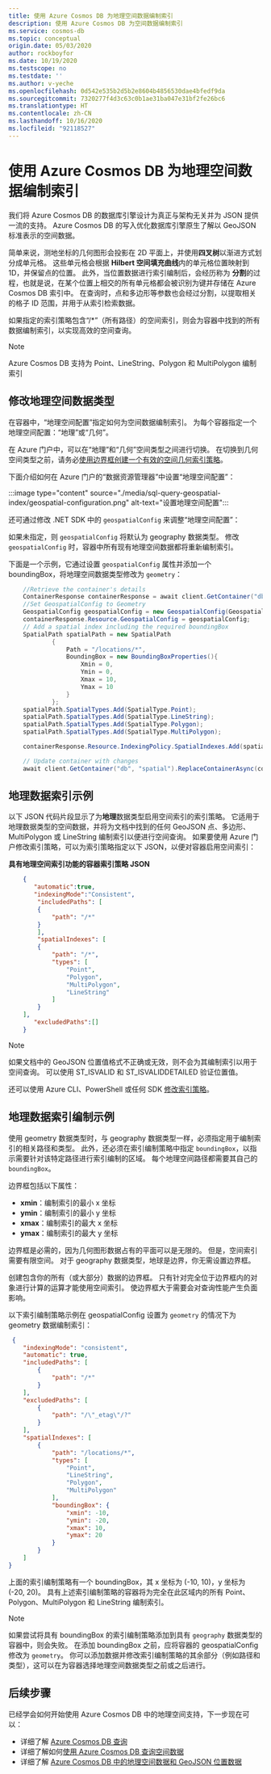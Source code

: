 ```yaml
---
title: 使用 Azure Cosmos DB 为地理空间数据编制索引
description: 使用 Azure Cosmos DB 为空间数据编制索引
ms.service: cosmos-db
ms.topic: conceptual
origin.date: 05/03/2020
author: rockboyfor
ms.date: 10/19/2020
ms.testscope: no
ms.testdate: ''
ms.author: v-yeche
ms.openlocfilehash: 0d542e535b2d5b2e8604b4856530dae4bfedf9da
ms.sourcegitcommit: 7320277f4d3c63c0b1ae31ba047e31bf2fe26bc6
ms.translationtype: HT
ms.contentlocale: zh-CN
ms.lasthandoff: 10/16/2020
ms.locfileid: "92118527"
---
```

<!--Verified successfully-->
<!--Partial content for the verified articles-->
# <a name="index-geospatial-data-with-azure-cosmos-db"></a>使用 Azure Cosmos DB 为地理空间数据编制索引

我们将 Azure Cosmos DB 的数据库引擎设计为真正与架构无关并为 JSON 提供一流的支持。 Azure Cosmos DB 的写入优化数据库引擎原生了解以 GeoJSON 标准表示的空间数据。

简单来说，测地坐标的几何图形会投影在 2D 平面上，并使用**四叉树**以渐进方式划分成单元格。 这些单元格会根据 **Hilbert 空间填充曲线**内的单元格位置映射到 1D，并保留点的位置。 此外，当位置数据进行索引编制后，会经历称为 **分割**的过程，也就是说，在某个位置上相交的所有单元格都会被识别为键并存储在 Azure Cosmos DB 索引中。 在查询时，点和多边形等参数也会经过分割，以提取相关的格子 ID 范围，并用于从索引检索数据。

如果指定的索引策略包含“/*”（所有路径）的空间索引，则会为容器中找到的所有数据编制索引，以实现高效的空间查询。

> [!NOTE]
> Azure Cosmos DB 支持为 Point、LineString、Polygon 和 MultiPolygon 编制索引
>
>

## <a name="modifying-geospatial-data-type"></a>修改地理空间数据类型

在容器中，“地理空间配置”指定如何为空间数据编制索引。 为每个容器指定一个地理空间配置：“地理”或“几何”。

在 Azure 门户中，可以在“地理”和“几何”空间类型之间进行切换。 在切换到几何空间类型之前，请务必[使用边界框创建一个有效的空间几何索引策略](#geometry-data-indexing-examples)。

下面介绍如何在 Azure 门户的“数据资源管理器”中设置“地理空间配置”：

:::image type="content" source="./media/sql-query-geospatial-index/geospatial-configuration.png" alt-text="设置地理空间配置":::

还可通过修改 .NET SDK 中的 `geospatialConfig` 来调整“地理空间配置”：

如果未指定，则 `geospatialConfig` 将默认为 geography 数据类型。 修改 `geospatialConfig` 时，容器中所有现有地理空间数据都将重新编制索引。

下面是一个示例，它通过设置 `geospatialConfig` 属性并添加一个 boundingBox，将地理空间数据类型修改为 `geometry`：

```csharp
    //Retrieve the container's details
    ContainerResponse containerResponse = await client.GetContainer("db", "spatial").ReadContainerAsync();
    //Set GeospatialConfig to Geometry
    GeospatialConfig geospatialConfig = new GeospatialConfig(GeospatialType.Geometry);
    containerResponse.Resource.GeospatialConfig = geospatialConfig;
    // Add a spatial index including the required boundingBox
    SpatialPath spatialPath = new SpatialPath
            {  
                Path = "/locations/*",
                BoundingBox = new BoundingBoxProperties(){
                    Xmin = 0,
                    Ymin = 0,
                    Xmax = 10,
                    Ymax = 10
                }
            };
    spatialPath.SpatialTypes.Add(SpatialType.Point);
    spatialPath.SpatialTypes.Add(SpatialType.LineString);
    spatialPath.SpatialTypes.Add(SpatialType.Polygon);
    spatialPath.SpatialTypes.Add(SpatialType.MultiPolygon);

    containerResponse.Resource.IndexingPolicy.SpatialIndexes.Add(spatialPath);

    // Update container with changes
    await client.GetContainer("db", "spatial").ReplaceContainerAsync(containerResponse.Resource);
```

## <a name="geography-data-indexing-examples"></a><a name="geometry-data-indexing-examples"></a>地理数据索引示例

以下 JSON 代码片段显示了为**地理**数据类型启用空间索引的索引策略。 它适用于地理数据类型的空间数据，并将为文档中找到的任何 GeoJSON 点、多边形、MultiPolygon 或 LineString 编制索引以便进行空间查询。 如果要使用 Azure 门户修改索引策略，可以为索引策略指定以下 JSON，以便对容器启用空间索引：

**具有地理空间索引功能的容器索引策略 JSON**

```json
    {
       "automatic":true,
       "indexingMode":"Consistent",
        "includedPaths": [
        {
            "path": "/*"
        }
        ],
        "spatialIndexes": [
        {
            "path": "/*",
            "types": [
                "Point",
                "Polygon",
                "MultiPolygon",
                "LineString"
            ]
        }
    ],
       "excludedPaths":[]
    }
```

> [!NOTE]
> 如果文档中的 GeoJSON 位置值格式不正确或无效，则不会为其编制索引以用于空间查询。 可以使用 ST_ISVALID 和 ST_ISVALIDDETAILED 验证位置值。

还可以使用 Azure CLI、PowerShell 或任何 SDK [修改索引策略](how-to-manage-indexing-policy.md)。

## <a name="geometry-data-indexing-examples"></a>地理数据索引编制示例

使用 geometry 数据类型时，与 geography 数据类型一样，必须指定用于编制索引的相关路径和类型。 此外，还必须在索引编制策略中指定 `boundingBox`，以指示需要针对该特定路径进行索引编制的区域。 每个地理空间路径都需要其自己的 `boundingBox`。

边界框包括以下属性：

- **xmin**：编制索引的最小 x 坐标
- **ymin**：编制索引的最小 y 坐标
- **xmax**：编制索引的最大 x 坐标
- **ymax**：编制索引的最大 y 坐标

边界框是必需的，因为几何图形数据占有的平面可以是无限的。 但是，空间索引需要有限空间。 对于 geography 数据类型，地球是边界，你无需设置边界框。

创建包含你的所有（或大部分）数据的边界框。 只有针对完全位于边界框内的对象进行计算的运算才能使用空间索引。 使边界框大于需要会对查询性能产生负面影响。

以下索引编制策略示例在 geospatialConfig 设置为 `geometry` 的情况下为 geometry 数据编制索引：

```json
 {
    "indexingMode": "consistent",
    "automatic": true,
    "includedPaths": [
        {
            "path": "/*"
        }
    ],
    "excludedPaths": [
        {
            "path": "/\"_etag\"/?"
        }
    ],
    "spatialIndexes": [
        {
            "path": "/locations/*",
            "types": [
                "Point",
                "LineString",
                "Polygon",
                "MultiPolygon"
            ],
            "boundingBox": {
                "xmin": -10,
                "ymin": -20,
                "xmax": 10,
                "ymax": 20
            }
        }
    ]
}
```

上面的索引编制策略有一个 boundingBox，其 x 坐标为 (-10, 10)，y 坐标为 (-20, 20)。 具有上述索引编制策略的容器将为完全在此区域内的所有 Point、Polygon、MultiPolygon 和 LineString 编制索引。

> [!NOTE]
> 如果尝试将具有 boundingBox 的索引编制策略添加到具有 `geography` 数据类型的容器中，则会失败。 在添加 boundingBox 之前，应将容器的 geospatialConfig 修改为 `geometry`。 你可以添加数据并修改索引编制策略的其余部分（例如路径和类型），这可以在为容器选择地理空间数据类型之前或之后进行。

## <a name="next-steps"></a>后续步骤

已经学会如何开始使用 Azure Cosmos DB 中的地理空间支持，下一步现在可以：

* 详细了解 [Azure Cosmos DB 查询](sql-query-getting-started.md)
* 详细了解如何[使用 Azure Cosmos DB 查询空间数据](sql-query-geospatial-query.md)
* 详细了解 [Azure Cosmos DB 中的地理空间数据和 GeoJSON 位置数据](sql-query-geospatial-intro.md)

<!-- Update_Description: update meta properties, wording update, update link -->